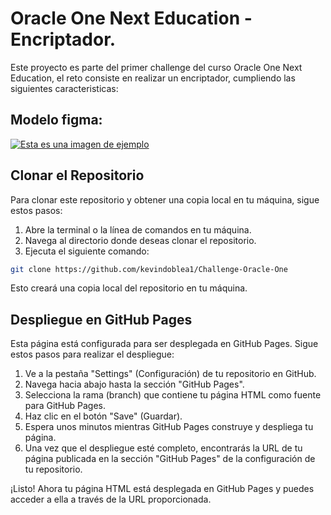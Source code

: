 # Oracle One Next Education - Encriptador.

Este proyecto es parte del primer challenge del curso Oracle One Next Education, el reto consiste en realizar un encriptador, cumpliendo las siguientes caracteristicas:

## Modelo figma:
[![Esta es una imagen de ejemplo](https://i.imgur.com/NFYhDAq.png)](https://i.imgur.com)



## Clonar el Repositorio

Para clonar este repositorio y obtener una copia local en tu máquina, sigue estos pasos:

1. Abre la terminal o la línea de comandos en tu máquina.
2. Navega al directorio donde deseas clonar el repositorio.
3. Ejecuta el siguiente comando:

```bash
git clone https://github.com/kevindoblea1/Challenge-Oracle-One
```
Esto creará una copia local del repositorio en tu máquina.

## Despliegue en GitHub Pages

Esta página está configurada para ser desplegada en GitHub Pages. Sigue estos pasos para realizar el despliegue:

1. Ve a la pestaña "Settings" (Configuración) de tu repositorio en GitHub.
2. Navega hacia abajo hasta la sección "GitHub Pages".
3. Selecciona la rama (branch) que contiene tu página HTML como fuente para GitHub Pages.
4. Haz clic en el botón "Save" (Guardar).
5. Espera unos minutos mientras GitHub Pages construye y despliega tu página.
6. Una vez que el despliegue esté completo, encontrarás la URL de tu página publicada en la sección "GitHub Pages" de la configuración de tu repositorio.

¡Listo! Ahora tu página HTML está desplegada en GitHub Pages y puedes acceder a ella a través de la URL proporcionada.

